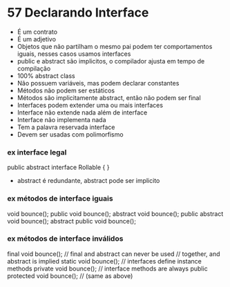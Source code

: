 # 57 Declarando Interface

- É um contrato
- É um adjetivo
- Objetos que não partilham o mesmo pai podem ter comportamentos iguais, nesses casos usamos interfaces
- public e abstract são implicitos, o compilador ajusta em tempo de compilação
- 100% abstract class
- Não possuem variáveis, mas podem declarar constantes
- Métodos não podem ser estáticos
- Métodos são implicitamente abstract, então não podem ser final
- Interfaces podem extender uma ou mais interfaces
- Interface não extende nada além de interface
- Interface não implementa nada
- Tem a palavra reservada interface
- Devem ser usadas com polimorfismo

### ex interface legal
public abstract interface Rollable { }

- abstract é redundante, abstract pode ser implicito

### ex métodos de interface iguais
void bounce();
public void bounce();
abstract void bounce();
public abstract void bounce();
abstract public void bounce();

### ex métodos de interface inválidos
final void bounce(); // final and abstract can never be used
// together, and abstract is implied
static void bounce(); // interfaces define instance methods
private void bounce(); // interface methods are always public
protected void bounce(); // (same as above)